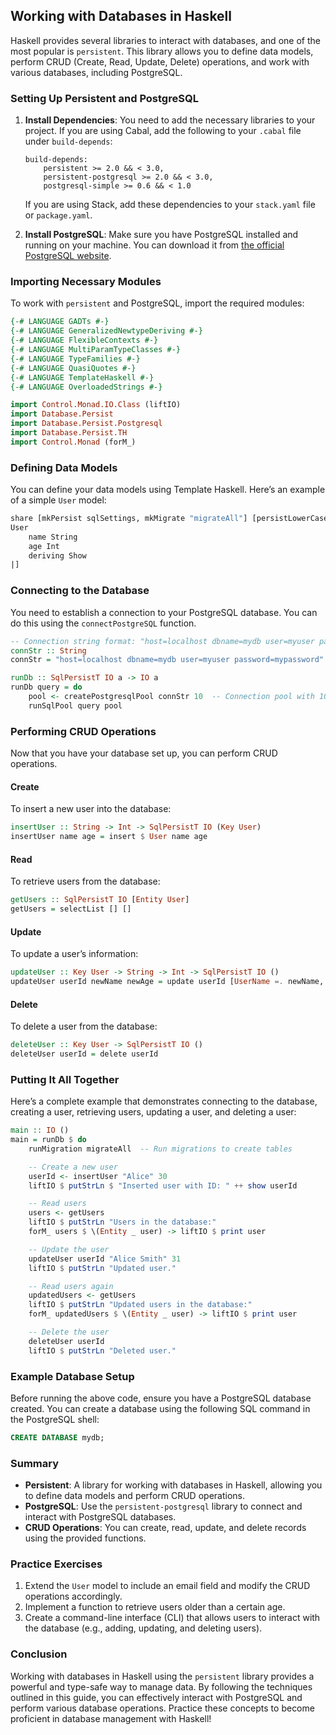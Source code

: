 ## Working with Databases in Haskell

Haskell provides several libraries to interact with databases, and one of the most popular is `persistent`. This library allows you to define data models, perform CRUD (Create, Read, Update, Delete) operations, and work with various databases, including PostgreSQL.

### Setting Up Persistent and PostgreSQL

1. **Install Dependencies**: You need to add the necessary libraries to your project. If you are using Cabal, add the following to your `.cabal` file under `build-depends`:

   ```cabal
   build-depends:
       persistent >= 2.0 && < 3.0,
       persistent-postgresql >= 2.0 && < 3.0,
       postgresql-simple >= 0.6 && < 1.0
   ```

   If you are using Stack, add these dependencies to your `stack.yaml` file or `package.yaml`.

2. **Install PostgreSQL**: Make sure you have PostgreSQL installed and running on your machine. You can download it from [the official PostgreSQL website](https://www.postgresql.org/download/).

### Importing Necessary Modules

To work with `persistent` and PostgreSQL, import the required modules:

```haskell
{-# LANGUAGE GADTs #-}
{-# LANGUAGE GeneralizedNewtypeDeriving #-}
{-# LANGUAGE FlexibleContexts #-}
{-# LANGUAGE MultiParamTypeClasses #-}
{-# LANGUAGE TypeFamilies #-}
{-# LANGUAGE QuasiQuotes #-}
{-# LANGUAGE TemplateHaskell #-}
{-# LANGUAGE OverloadedStrings #-}

import Control.Monad.IO.Class (liftIO)
import Database.Persist
import Database.Persist.Postgresql
import Database.Persist.TH
import Control.Monad (forM_)
```

### Defining Data Models

You can define your data models using Template Haskell. Here’s an example of a simple `User` model:

```haskell
share [mkPersist sqlSettings, mkMigrate "migrateAll"] [persistLowerCase|
User
    name String
    age Int
    deriving Show
|]
```

### Connecting to the Database

You need to establish a connection to your PostgreSQL database. You can do this using the `connectPostgreSQL` function.

```haskell
-- Connection string format: "host=localhost dbname=mydb user=myuser password=mypassword"
connStr :: String
connStr = "host=localhost dbname=mydb user=myuser password=mypassword"

runDb :: SqlPersistT IO a -> IO a
runDb query = do
    pool <- createPostgresqlPool connStr 10  -- Connection pool with 10 connections
    runSqlPool query pool
```

### Performing CRUD Operations

Now that you have your database set up, you can perform CRUD operations.

#### Create

To insert a new user into the database:

```haskell
insertUser :: String -> Int -> SqlPersistT IO (Key User)
insertUser name age = insert $ User name age
```

#### Read

To retrieve users from the database:

```haskell
getUsers :: SqlPersistT IO [Entity User]
getUsers = selectList [] []
```

#### Update

To update a user’s information:

```haskell
updateUser :: Key User -> String -> Int -> SqlPersistT IO ()
updateUser userId newName newAge = update userId [UserName =. newName, UserAge =. newAge]
```

#### Delete

To delete a user from the database:

```haskell
deleteUser :: Key User -> SqlPersistT IO ()
deleteUser userId = delete userId
```

### Putting It All Together

Here’s a complete example that demonstrates connecting to the database, creating a user, retrieving users, updating a user, and deleting a user:

```haskell
main :: IO ()
main = runDb $ do
    runMigration migrateAll  -- Run migrations to create tables

    -- Create a new user
    userId <- insertUser "Alice" 30
    liftIO $ putStrLn $ "Inserted user with ID: " ++ show userId

    -- Read users
    users <- getUsers
    liftIO $ putStrLn "Users in the database:"
    forM_ users $ \(Entity _ user) -> liftIO $ print user

    -- Update the user
    updateUser userId "Alice Smith" 31
    liftIO $ putStrLn "Updated user."

    -- Read users again
    updatedUsers <- getUsers
    liftIO $ putStrLn "Updated users in the database:"
    forM_ updatedUsers $ \(Entity _ user) -> liftIO $ print user

    -- Delete the user
    deleteUser userId
    liftIO $ putStrLn "Deleted user."
```

### Example Database Setup

Before running the above code, ensure you have a PostgreSQL database created. You can create a database using the following SQL command in the PostgreSQL shell:

```sql
CREATE DATABASE mydb;
```

### Summary

- **Persistent**: A library for working with databases in Haskell, allowing you to define data models and perform CRUD operations.
- **PostgreSQL**: Use the `persistent-postgresql` library to connect and interact with PostgreSQL databases.
- **CRUD Operations**: You can create, read, update, and delete records using the provided functions.

### Practice Exercises

1. Extend the `User` model to include an email field and modify the CRUD operations accordingly.
2. Implement a function to retrieve users older than a certain age.
3. Create a command-line interface (CLI) that allows users to interact with the database (e.g., adding, updating, and deleting users).

### Conclusion

Working with databases in Haskell using the `persistent` library provides a powerful and type-safe way to manage data. By following the techniques outlined in this guide, you can effectively interact with PostgreSQL and perform various database operations. Practice these concepts to become proficient in database management with Haskell!